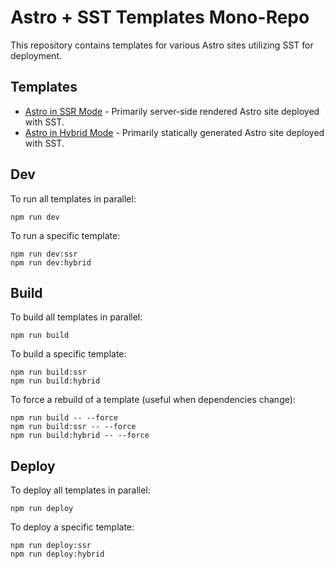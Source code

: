 # Astro + SST Templates Mono-Repo

This repository contains templates for various Astro sites utilizing SST for deployment.

## Templates

- [Astro in SSR Mode](./templates/astro-ssr/) - Primarily server-side rendered Astro site deployed with SST.
- [Astro in Hybrid Mode](./templates/astro-hybrid/) - Primarily statically generated Astro site deployed with SST.

## Dev

To run all templates in parallel:

```
npm run dev
```

To run a specific template:

```
npm run dev:ssr
npm run dev:hybrid
```

## Build

To build all templates in parallel:

```
npm run build
```

To build a specific template:

```
npm run build:ssr
npm run build:hybrid
```

To force a rebuild of a template (useful when dependencies change):

```
npm run build -- --force
npm run build:ssr -- --force
npm run build:hybrid -- --force
```

## Deploy

To deploy all templates in parallel:

```
npm run deploy
```

To deploy a specific template:

```
npm run deploy:ssr
npm run deploy:hybrid
```

